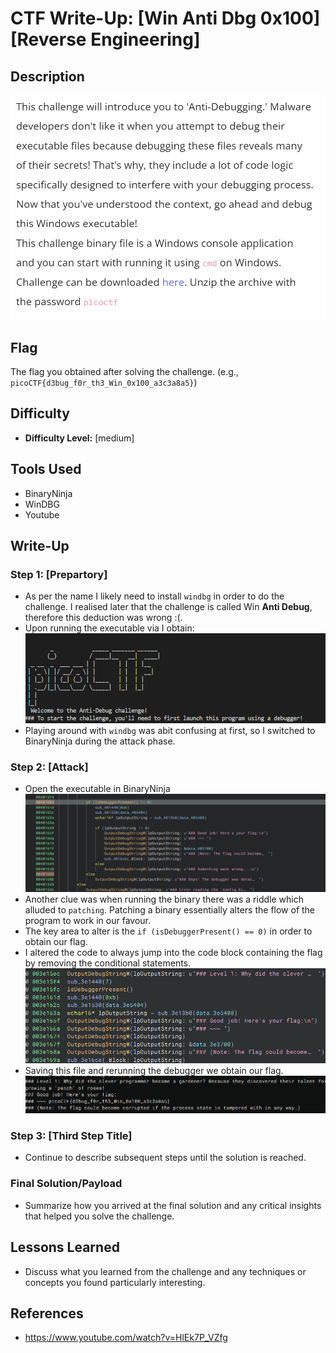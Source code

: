# CTF Write-Up: [Win Anti Dbg 0x100][Reverse Engineering]

## Description
![alt text](images/image.png)
## Flag
The flag you obtained after solving the challenge. (e.g., `picoCTF{d3bug_f0r_th3_Win_0x100_a3c3a8a5}`)

## Difficulty
- **Difficulty Level:** [medium]

## Tools Used
- BinaryNinja
- WinDBG
- Youtube

## Write-Up

### Step 1: [Prepartory]
- As per the name I likely need to install `windbg` in order to do the challenge. I realised later that the challenge is called Win **Anti Debug**, therefore this deduction was wrong :(.
- Upon running the executable via I obtain: 
![alt text](images/image-1.png)
- Playing around with `windbg` was abit confusing at first, so I switched to BinaryNinja during the attack phase.

### Step 2: [Attack]
- Open the executable in BinaryNinja
![alt text](images/image-3.png)
- Another clue was when running the binary there was a riddle which alluded to `patching`. Patching a binary essentially alters the flow of the program to work in our favour. 
- The key area to alter is the `if (isDebuggerPresent() == 0)` in order to obtain our flag.
- I altered the code to always jump into the code block containing the flag by removing the conditional statements.
![alt text](images/image-6.png)
- Saving this file and rerunning the debugger we obtain our flag.
![alt text](images/image-7.png)


### Step 3: [Third Step Title]
- Continue to describe subsequent steps until the solution is reached. 

### Final Solution/Payload
- Summarize how you arrived at the final solution and any critical insights that helped you solve the challenge.

## Lessons Learned
- Discuss what you learned from the challenge and any techniques or concepts you found particularly interesting.

## References
- https://www.youtube.com/watch?v=HlEk7P_VZfg

